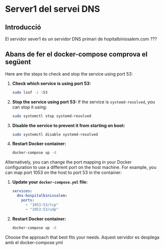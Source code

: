 # Server1 del servei DNS

## Introducció

El servidor sever1 és un servidor DNS primari de hopitalbinissalem.com
???

## Abans de fer el docker-compose comprova el següent

Here are the steps to check and stop the service using port 53:

1. **Check which service is using port 53:**
   ```sh
   sudo lsof -i :53
   ```

2. **Stop the service using port 53:**
   If the service is `systemd-resolved`, you can stop it using:
   ```sh
   sudo systemctl stop systemd-resolved
   ```

3. **Disable the service to prevent it from starting on boot:**
   ```sh
   sudo systemctl disable systemd-resolved
   ```

4. **Restart Docker container:**
   ```sh
   docker-compose up -d
   ```

Alternatively, you can change the port mapping in your Docker configuration to use a different port on the host machine. For example, you can map port 1053 on the host to port 53 in the container:

1. **Update your `docker-compose.yml` file:**
   ```yaml
   services:
     dns-hospitalbinissalem:
       ports:
         - "1053:53/tcp"
         - "1053:53/udp"
   ```

2. **Restart Docker container:**
   ```sh
   docker-compose up -d
   ```

Choose the approach that best fits your needs.
Aquest servidor es desplega amb el docker-compose.yml